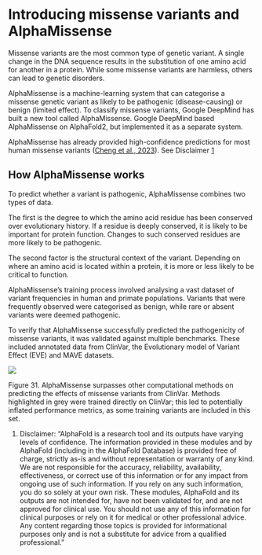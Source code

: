 # Introducing missense variants and AlphaMissense

Missense variants are the most common type of genetic variant. A single change in the DNA sequence results in the substitution of one amino acid for another in a protein. While some missense variants are harmless, others can lead to genetic disorders.

AlphaMissense is a machine-learning system that can categorise a missense genetic variant as likely to be pathogenic (disease-causing) or benign (limited effect). To classify missense variants, Google DeepMind has built a new tool called AlphaMissense. Google DeepMind based AlphaMissense on AlphaFold2, but implemented it as a separate system.

AlphaMissense has already provided high-confidence predictions for most human missense variants ([Cheng et al., 2023](https://doi.org/10.1126/science.adg7492)). See Disclaimer [1](https://www.ebi.ac.uk/training/online/courses/alphafold/?page_id=2721&preview=true#:~:text=1.%20Disclaimer%3A%20%E2%80%9CAlphaFold,a%20qualified%20professional.%E2%80%9D)

## **How AlphaMissense works**

To predict whether a variant is pathogenic, AlphaMissense combines two types of data.

The first is the degree to which the amino acid residue has been conserved over evolutionary history. If a residue is deeply conserved, it is likely to be important for protein function. Changes to such conserved residues are more likely to be pathogenic.

The second factor is the structural context of the variant. Depending on where an amino acid is located within a protein, it is more or less likely to be critical to function.

AlphaMissense’s training process involved analysing a vast dataset of variant frequencies in human and primate populations. Variants that were frequently observed were categorised as benign, while rare or absent variants were deemed pathogenic.

To verify that AlphaMissense successfully predicted the pathogenicity of missense variants, it was validated against multiple benchmarks. These included annotated data from ClinVar, the Evolutionary model of Variant Effect (EVE) and MAVE datasets.

![](https://www.ebi.ac.uk/training/online/courses/alphafold/wp-content/uploads/sites/259/2024/11/alphamissense-1.png)


Figure 31. AlphaMissense surpasses other computational methods on predicting the effects of missense variants from ClinVar. Methods highlighted in grey were trained directly on ClinVar; this led to potentially inflated performance metrics, as some training variants are included in this set.

1. Disclaimer: “AlphaFold is a research tool and its outputs have varying levels of confidence. The information provided in these modules and by AlphaFold (including in the AlphaFold Database) is provided free of charge, strictly as-is and without representation or warranty of any kind. We are not responsible for the accuracy, reliability, availability, effectiveness, or correct use of this information or for any impact from ongoing use of such information. If you rely on any such information, you do so solely at your own risk. These modules, AlphaFold and its outputs are not intended for, have not been validated for, and are not approved for clinical use. You should not use any of this information for clinical purposes or rely on it for medical or other professional advice. Any content regarding those topics is provided for informational purposes only and is not a substitute for advice from a qualified professional.”